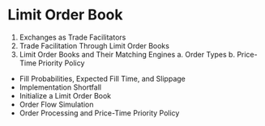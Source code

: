 # Limit Order Book
1. Exchanges as Trade Facilitators
2. Trade Facilitation Through Limit Order Books
3. Limit Order Books and Their Matching Engines
  a. Order Types
  b. Price-Time Priority Policy


- Fill Probabilities, Expected Fill Time, and Slippage
- Implementation Shortfall
- Initialize a Limit Order Book
- Order Flow Simulation
- Order Processing and Price-Time Priority Policy
